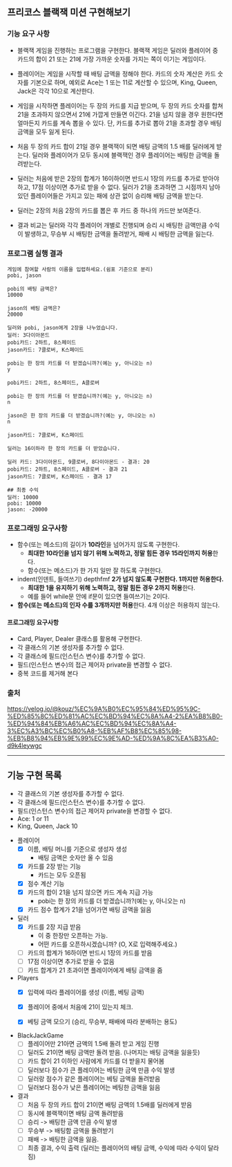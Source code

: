## 프리코스 블랙잭 미션 구현해보기

### 기능 요구 사항
- 블랙잭 게임을 진행하는 프로그램을 구현한다. 블랙잭 게임은 딜러와 플레이어 중 카드의 합이 21 또는 21에 가장 가까운 숫자를 가지는 쪽이 이기는 게임이다.

- 플레이어는 게임을 시작할 때 배팅 금액을 정해야 한다. 카드의 숫자 계산은 카드 숫자를 기본으로 하며, 예외로 Ace는 1 또는 11로 계산할 수 있으며, King, Queen, Jack은 각각 10으로 계산한다.

- 게임을 시작하면 플레이어는 두 장의 카드를 지급 받으며, 두 장의 카드 숫자를 합쳐 21을 초과하지 않으면서 21에 가깝게 만들면 이긴다. 21을 넘지 않을 경우 원한다면 얼마든지 카드를 계속 뽑을 수 있다. 단, 카드를 추가로 뽑아 21을 초과할 경우 배팅 금액을 모두 잃게 된다.

- 처음 두 장의 카드 합이 21일 경우 블랙잭이 되면 배팅 금액의 1.5 배를 딜러에게 받는다. 딜러와 플레이어가 모두 동시에 블랙잭인 경우 플레이어는 배팅한 금액을 돌려받는다.

- 딜러는 처음에 받은 2장의 합계가 16이하이면 반드시 1장의 카드를 추가로 받아야 하고, 17점 이상이면 추가로 받을 수 없다. 딜러가 21을 초과하면 그 시점까지 남아 있던 플레이어들은 가지고 있는 패에 상관 없이 승리해 배팅 금액을 받는다.

- 딜러는 2장의 처음 2장의 카드를 뽑은 후 카드 중 하나의 카드만 보여준다.

- 결과 비교는 딜러와 각각 플레이어 개별로 진행되며 승리 시 배팅한 금액만큼 수익이 발생하고, 무승부 시 배팅한 금액을 돌려받거, 패배 시 배팅한 금액을 잃는다.


### 프로그램 실행 결과
```
게임에 참여할 사람의 이름을 입렵하세요.(쉼표 기준으로 분리)
pobi, jason

pobi의 배팅 금액은?
10000

jason의 배팅 금액은?
20000

딜러와 pobi, jason에게 2장을 나누었습니다.
딜러: 3다이아몬드
pobi카드: 2하트, 8스페이드
jason카드: 7클로버, K스페이드

pobi는 한 장의 카드를 더 받겠습니까?(예는 y, 아니오는 n)
y

pobi카드: 2하트, 8스페이드, A클로버

pobi는 한 장의 카드를 더 받겠습니까?(예는 y, 아니오는 n)
n

jason은 한 장의 카드를 더 받겠습니까?(예는 y, 아니오는 n)
n

jason카드: 7클로버, K스페이드

딜러는 16이하라 한 장의 카드를 더 받았습니다.

딜러 카드: 3다이아몬드, 9클로버, 8다이아몬드 - 결과: 20
pobi카드: 2하트, 8스페이드, A클로버 - 결과 21
jason카드: 7클로버, K스페이드 - 결과 17

## 최종 수익
딜러: 10000
pobi: 10000
jason: -20000
```

### 프로그래밍 요구사항
- 함수(또는 메소드)의 길이가 **10라인**을 넘어가지 않도록 구현한다.
    - **최대한 10라인을 넘지 않기 위해 노력하고, 정말 힘든 경우 15라인까지 허용**한다.
    - 함수(또는 메소드)가 한 가지 일만 잘 하도록 구현한다.
- indent(인덴트, 들여쓰기) depthfmf **2가 넘지 않도록 구현한다. 1까지만 허용한다.**
    - **최대한 1을 유지하기 위해 노력하고, 정말 힘든 경우 2까지 허용**한다.
    - 예를 들어 while문 안에 if문이 있으면 들여쓰기는 2이다.
- **함수(또는 메소드)의 인자 수를 3개까지만 허용**한다. 4개 이상은 허용하지 않는다.

#### 프로그래밍 요구사항
- Card, Player, Dealer 클래스를 활용해 구현한다.
- 각 클래스의 기본 생성자를 추가할 수 없다.
- 각 클래스에 필드(인스턴스 변수)를 추가할 수 없다.
- 필드(인스턴스 변수)의 접근 제어자 private을 변경할 수 없다.
- 중복 코드를 제거해 본다

### 출처
https://velog.io/@kouz/%EC%9A%B0%EC%95%84%ED%95%9C-%ED%85%8C%ED%81%AC%EC%BD%94%EC%8A%A4-2%EA%B8%B0-%ED%94%84%EB%A6%AC%EC%BD%94%EC%8A%A4-3%EC%A3%BC%EC%B0%A8-%EB%AF%B8%EC%85%98-%EB%B8%94%EB%9E%99%EC%9E%AD-%ED%9A%8C%EA%B3%A0-d9k4leywgc

-----

## 기능 구현 목록

- 각 클래스의 기본 생성자를 추가할 수 없다.
- 각 클래스에 필드(인스턴스 변수)를 추가할 수 없다.
- 필드(인스턴스 변수)의 접근 제어자 private을 변경할 수 없다.
- Ace: 1 or 11
- King, Queen, Jack 10

* 플레이어
  - [x] 이름, 배팅 머니를 기준으로 생성자 생성
    * 배팅 금액은 숫자만 올 수 있음
  - [x] 카드를 2장 받는 기능
    * 카드는 모두 오픈됨
  - [x] 점수 계산 기능
  - [x] 카드의 합이 21을 넘지 않으면 카드 계속 지급 가능
    * pobi는 한 장의 카드를 더 받겠습니까?(예는 y, 아니오는 n)
  - [x] 카드 점수 합계가 21을 넘어가면 배팅 금액을 잃음

* 딜러
  - [x] 카드를 2장 지급 받음
    * 이 중 한장만 오픈하는 가능.
    * 어떤 카드를 오픈하시겠습니까? (O, X로 입력해주세요.)
  - [ ] 카드의 합계가 16하이면 반드시 1장의 카드를 받음
  - [ ] 17점 이상이면 추가로 받을 수 없음
  - [ ] 카드 합계가 21 초과이면 플레이어에게 배팅 금액을 줌

* Players
  - [x] 입력에 따라 플레이어를 생성 (이름, 베팅 금액)
  - [x] 플레이어 중에서 처음에 21이 있는지 체크.
  - [x] 베팅 금액 모으기 (승리, 무승부, 패배에 따라 분배하는 용도)
  

* BlackJackGame
  - [ ] 플레이어만 21아면 금액의 1.5배 돌려 받고 게임 진행
  - [ ] 딜러도 21이면 배팅 금액만 돌려 받음. (나머지는 배팅 금액을 잃을듯)
  - [ ] 카드 합이 21 이하인 사람에게 카드를 더 받을지 물어봄
  - [ ] 딜러보다 점수가 큰 플레이어는 베팅한 금액 만큼 수익 발생
  - [ ] 딜러랑 점수가 같은 플레이어는 베팅 금액을 돌려받음
  - [ ] 딜러보다 점수가 낮은 플레이어는 베팅한 금액을 잃음

* 결과
  - [ ] 처음 두 장의 카드 합이 21이면 배팅 금액의 1.5배를 딜러에게 받음
  - [ ] 동시에 블랙잭이면 배팅 금액 돌려받음
  - [ ] 승리 -> 배팅한 금액 만큼 수익 발생
  - [ ] 무승부 -> 배팅함 금액을 돌려받기
  - [ ] 패배 -> 배팅한 금액을 잃음.
  - [ ] 최종 결과, 수익 출력 (딜러는 플레이어의 배팅 금액, 수익에 따라 수익이 달라짐)